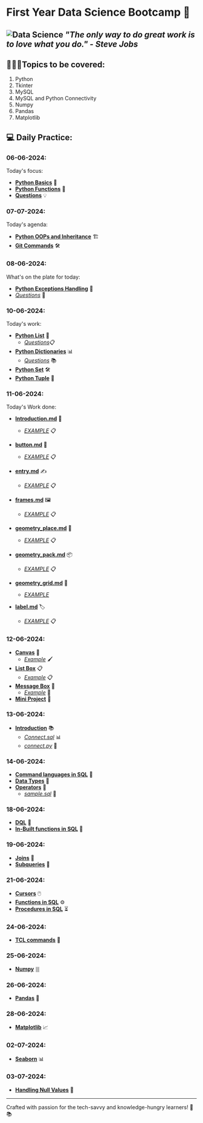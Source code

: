 # First Year Data Science Bootcamp 🚀

![Data Science](https://builtin.com/sites/www.builtin.com/files/styles/og/public/2024-03/Data%20Science%201600x800.jpg)
*"The only way to do great work is to love what you do." - Steve Jobs*
---
## 👩🏻‍💻Topics to be covered:
1. Python
2. Tkinter
3. MySQL
4. MySQL and Python Connectivity
5. Numpy
6. Pandas
7. Matplotlib

## 💻 Daily Practice:

### 06-06-2024:
Today's focus:
- **[Python Basics](06-06-2024/Python_basics.md)** 🐍
- **[Python Functions](06-06-2024/Python_functions.md)** 🔄 
- **[Questions](06-06-2024/Questions.py)** 💡

### 07-07-2024:
Today's agenda:
- **[Python OOPs and Inheritance](07-06-2024/python_oop.md)** 🏗️ 
- **[Git Commands](07-07-2024/git_github.md)** 🛠️ 
### 08-06-2024:
What's on the plate for today:
- **[Python Exceptions Handling](08-06-2024/exception_handling.md)** 🚨 
- *[Questions](08-06-2024/questions.py)* 💪

### 10-06-2024:
Today's work:
- **[Python List](10-06-2024/List.md)** 📝 
  - *[Questions](10-06-2024/list_questions.py)*📋 
- **[Python Dictionaries](10-06-2024/Dictionary.md)** 📊 
  - *[Questions](10-06-2024/dict_questions.py)* 📚 
- **[Python Set](10-06-2024/Sets.md)** 🛠️
- **[Python Tuple](10-06-2024/Tuples.md)** 🎯
  
### 11-06-2024:
Today's Work done:

- **[Introduction.md](11-06-2024/Introduction.md)** 🌟 
  - *[EXAMPLE](11-06-2024/basics.py)* 📋

- **[button.md](11-06-2024/button.md)** 🔘
  - *[EXAMPLE](11-06-2024/button.py)* 📋

- **[entry.md](11-06-2024/entry.md)** ✍️ 
  - *[EXAMPLE](11-06-2024/entry.py)* 📋

- **[frames.md](11-06-2024/frames.md)** 🖼️ 
  - *[EXAMPLE](11-06-2024/frames.py)* 📋

- **[geometry_place.md](11-06-2024/geometry_place.md)** 📍
  - *[EXAMPLE](11-06-2024/place.py)* 📋

- **[geometry_pack.md](11-06-2024/geometry_pack.md)** 📦 
  - *[EXAMPLE](11-06-2024/pack.py)* 📋

- **[geometry_grid.md](11-06-2024/geometry_grid.md)** 📐 
  - *[EXAMPLE](11-06-2024/grid.py)*

- **[label.md](11-06-2024/label.md)** 🏷️ 
  - *[EXAMPLE](11-06-2024/label.py)* 📋

### 12-06-2024:
- **[Canvas](12-06-2024/canvas.md)** 🎨
  - *[Example](12-06-2024/canvas.py)* 🖌️
- **[List Box](12-06-2024/listbox.md)** 📋
  - *[Example](12-06-2024/listbox.py)* 📋
- **[Message Box](12-06-2024/messagebox.md)** 💬
  - *[Example](12-06-2024/messagebox.py)* 💬
- **[Mini Project](12-06-2024/miniproject1.py)** 🔄


### 13-06-2024:
- **[Introduction](13-06-2024/introduction.md)** 📚
  - *[Connect.sql](13-06-2024/Connect.sql)* 📊
  - *[connect.py](13-06-2024/connect.py)* 🐍

### 14-06-2024:
- **[Command languages in SQL](14-06-2024/Ddl_dml_dcl.md)** 📄
- **[Data Types](14-06-2024/data_types.md)** 📄
- **[Operators](14-06-2024/operators.md)** 📄
  - *[sample.sql](14-06-2024/sample.sql)* 📄

### 18-06-2024:
- **[DQL](18-06-2024/DQL.md)** 📄
- **[In-Built functions in SQL](18-06-2024/in_built.md)** 📄

### 19-06-2024:
- **[Joins](19-06-2024/Joins.md)** 🔗
- **[Subqueries](19-06-2024/Subqueries.md)** 📄

### 21-06-2024:
- **[Cursors](21-06-2024/cursor.md)** 🖱️
- **[Functions in SQL](21-04-2024/functions.md)** ⚙️
- **[Procedures in SQL](21-04-2024/procedures.md)** ⏳

### 24-06-2024:
- **[TCL commands](24-06-2024/TCL.md)** 🧾

### 25-06-2024:
- **[Numpy](25-06-2024/Numpy_bootcamp.ipynb)** 🀠

### 26-06-2024:
- **[Pandas](26-06-2024/Pandas.ipynb)** 🐼

### 28-06-2024:
- **[Matplotlib](28-06-2024/matplotlib.ipynb)** 📈

### 02-07-2024:
- **[Seaborn](02-07-2024/Seaborn.ipynb)** 📊

### 03-07-2024:
- **[Handling Null Values](02-07-2024/Handling_null_values.ipynb)** 🚫
--- 
Crafted with passion for the tech-savvy and knowledge-hungry learners! 🧠📚 
